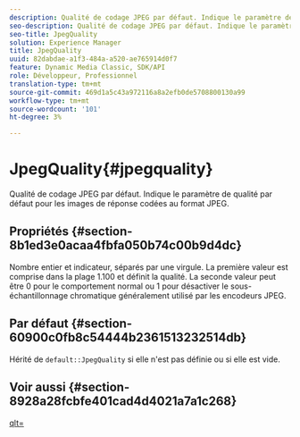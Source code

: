 ```yaml
---
description: Qualité de codage JPEG par défaut. Indique le paramètre de qualité par défaut pour les images de réponse codées au format JPEG.
seo-description: Qualité de codage JPEG par défaut. Indique le paramètre de qualité par défaut pour les images de réponse codées au format JPEG.
seo-title: JpegQuality
solution: Experience Manager
title: JpegQuality
uuid: 82dabdae-a1f3-484a-a520-ae765914d0f7
feature: Dynamic Media Classic, SDK/API
role: Développeur, Professionnel
translation-type: tm+mt
source-git-commit: 469d1a5c43a972116a8a2efb0de5708800130a99
workflow-type: tm+mt
source-wordcount: '101'
ht-degree: 3%

---
```



# JpegQuality{#jpegquality}

Qualité de codage JPEG par défaut. Indique le paramètre de qualité par défaut pour les images de réponse codées au format JPEG.

## Propriétés {#section-8b1ed3e0acaa4fbfa050b74c00b9d4dc}

Nombre entier et indicateur, séparés par une virgule. La première valeur est comprise dans la plage 1.100 et définit la qualité. La seconde valeur peut être 0 pour le comportement normal ou 1 pour désactiver le sous-échantillonnage chromatique généralement utilisé par les encodeurs JPEG.

## Par défaut {#section-60900c0fb8c54444b2361513232514db}

Hérité de `default::JpegQuality` si elle n&#39;est pas définie ou si elle est vide.

## Voir aussi {#section-8928a28fcbfe401cad4d4021a7a1c268}

[qlt=](../../../../../ir-api/http-protocol/image-rendering-api-ref/c-ir-http-protocol-ref/c-ir-http-protocol-command-reference/r-ir-qlt.md#reference-27b91c226eb241d0a14a29af3b3afdbd)
